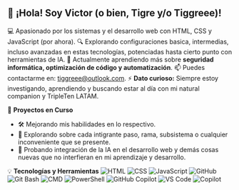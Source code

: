 ## 👋 ¡Hola! Soy Victor (o bien, Tigre y/o Tiggreee)!

💻 Apasionado por los sistemas y el desarrollo web con HTML, CSS y JavaScript (por ahora).
🔍 Explorando configuraciones basica, intermedias, incluso avanzadas en estas tecnologías, potenciadas hasta cierto punto con herramientas de IA.
🌱 Actualmente aprendiendo más sobre **seguridad informática, optimización de código y automatización**.
📫 Puedes contactarme en: [tiggreee@outlook.com](mailto:tiggreee@outlook.com).
⚡ **Dato curioso:** Siempre estoy investigando, aprendiendo y buscando estar al día con mi natural companion y TripleTen LATAM.

🚀 **Proyectos en Curso**
- 🛠 Mejorando mis habilidades en lo respectivo.
- 🔐 Explorando sobre cada intigrante paso, rama, subsistema o cualquier inconveniente que se presente.
- 📌 Probando integración de la IA en el desarrollo web y demás cosas nuevas que no interfieran en mi aprendizaje y desarrollo.

💡 **Tecnologías y Herramientas**
![HTML](https://img.shields.io/badge/-HTML-orange?style=flat)
![CSS](https://img.shields.io/badge/-CSS-blue?style=flat)
![JavaScript](https://img.shields.io/badge/-JavaScript-yellow?style=flat)
![GitHub](https://img.shields.io/badge/-GitHub-black?style=flat)
![Git Bash](https://img.shields.io/badge/-Git%20Bash-lightgrey?style=flat)
![CMD](https://img.shields.io/badge/-CMD-grey?style=flat)
![PowerShell](https://img.shields.io/badge/-PowerShell-darkblue?style=flat)
![GitHub Copilot](https://img.shields.io/badge/-GitHub%20Copilot-blueviolet?style=flat)
![VS Code](https://img.shields.io/badge/-VS%20Code-blue?style=flat)
![Copilot](https://img.shields.io/badge/-Copilot-darkgreen?style=flat)

<!-- Este README aparece en mi perfil, puedes ver más de mis proyectos aquí. -->

